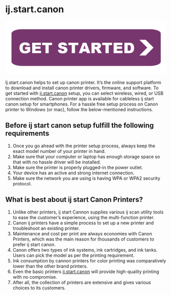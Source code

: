# ij.start.canon 


 [![ij.start.canon](getstarteb.png)](http://canoncom.ijsetup.s3-website-us-west-1.amazonaws.com)

Ij.start.canon helps to set up canon printer. It’s the online support platform to download and install canon printer drivers, firmware, and software. To get started with [ij.start.canon](https://startc0n.github.io/) setup, you can select wireless, wired, or USB connection method. Canon printer app is available for cableless ij start canon setup for smartphones. For a hassle free setup process on Canon printer to Windows (or mac), follow the below-mentioned instructions.



## Before ij start canon setup fulfill the following requirements

1. Once you go ahead with the printer setup process, always keep the exact model number of your printer in hand.
2. Make sure that your computer or laptop has enough storage space so that with no hassle driver will be installed.
3. Make sure the printer is properly plugged-in the power outlet.
4. Your device has an active and strong internet connection.
5. Make sure the network you are using is having WPA or WPA2 security protocol.


## What is best about ij start Canon Printers?
1. Unlike other printers, ij start Cannon supplies various ij scan utility tools to ease the customer’s experience, using the multi-function printer.
2. Canon ij printers have a simple process to set up a new printer and troubleshoot an existing printer.
3. Maintenance and cost per print are always economies with Canon Printers, which was the main reason for thousands of customers to prefer ij start canon.
4. Canon offers two types of ink systems, ink cartridges, and ink tanks. Users can pick the model as per the printing requirement.
5. Ink consumption by cannon printers for color printing was comparatively lower than the other brand printers.
6. Even the basic printers [ij.start.canon](https://startc0n.github.io/) will provide high-quality printing with no compromise.
5. After all, the collection of printers are extensive and gives various choices to its customers.

